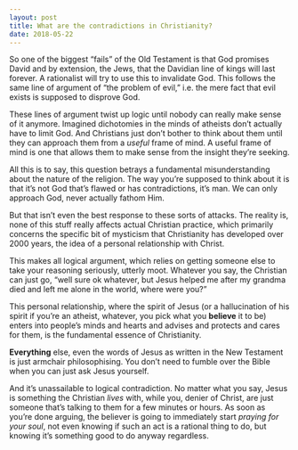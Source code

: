 ```yaml
---
layout: post
title: What are the contradictions in Christianity?
date: 2018-05-22
---
```


<p>So one of the biggest “fails” of the Old Testament is that God promises David and by extension, the Jews, that the Davidian line of kings will last forever. A rationalist will try to use this to invalidate God. This follows the same line of argument of “the problem of evil,” i.e. the mere fact that evil exists is supposed to disprove God.</p><p>These lines of argument twist up logic until nobody can really make sense of it anymore. Imagined dichotomies in the minds of atheists don’t actually have to limit God. And Christians just don’t bother to think about them until they can approach them from a <i>useful</i> frame of mind. A useful frame of mind is one that allows them to make sense from the insight they’re seeking.</p><p>All this is to say, this question betrays a fundamental misunderstanding about the nature of the religion. The way you’re supposed to think about it is that it’s not God that’s flawed or has contradictions, it’s man. We can only approach God, never actually fathom Him.</p><p>But that isn’t even the best response to these sorts of attacks. The reality is, none of this stuff really affects actual Christian practice, which primarily concerns the specific bit of mysticism that Christianity has developed over 2000 years, the idea of a personal relationship with Christ.</p><p>This makes all logical argument, which relies on getting someone else to take your reasoning seriously, utterly moot. Whatever you say, the Christian can just go, “well sure ok whatever, but Jesus helped me after my grandma died and left me alone in the world, where were you?”</p><p>This personal relationship, where the spirit of Jesus (or a hallucination of his spirit if you’re an atheist, whatever, you pick what you <b>believe</b> it to be) enters into people’s minds and hearts and advises and protects and cares for them, is the fundamental essence of Christianity.</p><p><b>Everything</b> else, even the words of Jesus as written in the New Testament is just armchair philosophising. You don’t need to fumble over the Bible when you can just ask Jesus yourself.</p><p>And it’s unassailable to logical contradiction. No matter what you say, Jesus is something the Christian <i>lives</i> with, while you, denier of Christ, are just someone that’s talking to them for a few minutes or hours. As soon as you’re done arguing, the believer is going to immediately start <i>praying for your soul</i>, not even knowing if such an act is a rational thing to do, but knowing it’s something good to do anyway regardless.</p>
